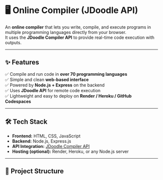 # 🖥️ Online Compiler (JDoodle API)

An **online compiler** that lets you write, compile, and execute programs in multiple programming languages directly from your browser.  
It uses the **JDoodle Compiler API** to provide real-time code execution with outputs.

---

## ✨ Features

✅ Compile and run code in **over 70 programming languages**  
✅ Simple and clean **web-based interface**  
✅ Powered by **Node.js + Express** on the backend  
✅ Uses **JDoodle API** for remote code execution  
✅ Lightweight and easy to deploy on **Render / Heroku / GitHub Codespaces**  

---

## 🛠️ Tech Stack

- **Frontend:** HTML, CSS, JavaScript  
- **Backend:** Node.js, Express.js  
- **API Integration:** [JDoodle Compiler API](https://www.jdoodle.com/compiler-api/)  
- **Hosting (optional):** Render, Heroku, or any Node.js server  

---

## 📂 Project Structure

